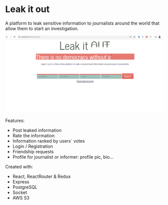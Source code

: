 # Leak it out


A platform to leak sensitive information to journalists around the world that allow them to start an investigation.

![Leak it out demo](leakit-ok.gif)

Features:

- Post leaked information
- Rate the information
- Information ranked by users` votes
- Login / Registration
- Friendship requests
- Profile for journalist or informer: profile pic, bio...

Created with:
-   React, ReactRouter & Redux
-   Express
-   PostgreSQL
-   Socket
-   AWS S3



